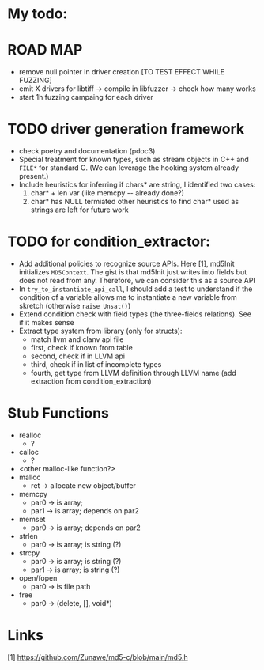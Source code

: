 # My todo:

# ROAD MAP
- remove null pointer in driver creation [TO TEST EFFECT WHILE FUZZING]
- emit X drivers for libtiff -> compile in libfuzzer -> check how many works
- start 1h fuzzing campaing for each driver

# TODO driver generation framework
- check poetry and documentation (pdoc3)
- Special treatment for known types, such as stream objects in C++ and `FILE*`
  for standard C. (We can leverage the hooking system already present.)
- Include heuristics for inferring if chars* are string, I identified two cases:
  1. char* + len var (like memcpy -- already done?)
  2. char* has NULL termiated
  other heuristics to find char* used as strings are left for future work

# TODO for condition_extractor:
- Add additional policies to recognize source APIs. Here [1], md5Init
  initializes `MD5Context`. The gist is that md5Init just writes into fields but
  does not read from any. Therefore, we can consider this as a source API
- In `try_to_instantiate_api_call`, I should add a test to understand if the
  condition of a variable allows me to instantiate a new variable from skretch (otherwise `raise Unsat()`)
- Extend condition check with field types (the three-fields relations). See if
  it makes sense
- Extract type system from library (only for structs):
  - match llvm and clanv api file
  - first, check if known from table
  - second, check if in LLVM api
  - third, check if in list of incomplete types
  - fourth, get type from LLVM definition through LLVM name (add extraction from condition_extraction)

# Stub Functions
- realloc
  - ?
- calloc
  - ?
- <other malloc-like function?>
- malloc
  - ret -> allocate new object/buffer
- memcpy
  - par0 -> is array;
  - par1 -> is array; depends on par2
- memset
  - par0 -> is array; depends on par2
- strlen
  - par0 -> is array; is string (?)
- strcpy
  - par0 -> is array; is string (?)
  - par1 -> is array; is string (?)
- open/fopen
  - par0 -> is file path
- free
  - par0 -> (delete, [], void*)

# Links

[1] https://github.com/Zunawe/md5-c/blob/main/md5.h